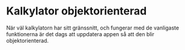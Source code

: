 # Kalkylator objektorienterad
När väl kalkylatorn har sitt gränssnitt, och fungerar med de vanligaste funktionerna är det dags att uppdatera appen så att den blir objektorienterad.
